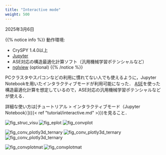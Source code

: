 ```yaml
---
title: "Interactive mode"
weight: 500
---
```


2025年3月6日

{{% notice info %}}
動作環境:  
- CrySPY 1.4.0以上
- [Jupyter](https://jupyter.org)<i class="fas fa-external-link-alt"></i>
- ASE対応の構造最適化計算ソフト（汎用機械学習ポテンシャルなど）
- [nglview](https://github.com/nglviewer/nglview)<i class="fas fa-external-link-alt"></i> (optional)
{{% /notice %}}

PCクラスタやスパコンなどの利用に慣れてない人でも使えるように，Jupyter Notebookを用いたインタラクティブモードが利用可能になった．
[ASE](https://wiki.fysik.dtu.dk/ase/)<i class="fas fa-external-link-alt"></i>を使った構造最適化計算を想定しているので，ASE対応の汎用機械学習ポテンシャルなどが使える．

詳細な使い方は[チュートリアル > インタラクティブモード（Jupyter Notebook）]({{< ref "tutorial/interactive.md" >}})を見ること．

![fig_struc_visu](/images/interactive/struc_visu.png?classes=inline&width=20vw)
![fig_eplot](/images/interactive/energy_plot_rs_ea.png?classes=inline&width=20vw)
![fig_convplot](/images/interactive/conv_hull_plotly.png?classes=inline&width=20vw)

![fig_conv_plotly3d_ternary](/images/interactive/conv_hull_plotly2d_ternary.png?classes=inline&width=20vw)
![fig_conv_plotly3d_ternary](/images/interactive/conv_hull_plotly3d_ternary.png?classes=inline&width=20vw)
![fig_conv_plotly3d_ternary](/images/interactive/conv_hull_plotly3d_quaternary.png?classes=inline&width=20vw)

![fig_convplotmat](/images/interactive/conv_hull_matplot.png?classes=inline&width=20vw)
![fig_convplotmat](/images/interactive/conv_hull_matplot_ternary.png?classes=inline&width=20vw)